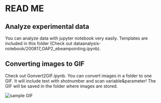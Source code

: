 # READ ME

## Analyze experimental data
You can analyze data with jupyter notebook very easily. Templates are included in this folder (Check out dataanalysis-notebook/200817_OAP2_ebeampointing.ipynb).

## Converting images to GIF
Check out Gonvert2GIF.ipynb. You can convert images in a folder to one GIF. It will include text with shotnumber and scan variable&parameter! The GIF will be saved in the folder where images are stored.

![sample GIF](https://github.com/GEECS-BELLA/GEECS-Plugins/dataanalysis-notebook/GIF_sample.gif)
